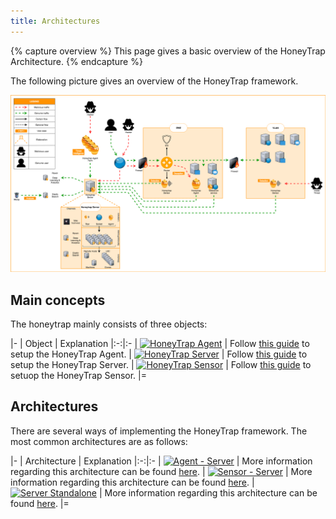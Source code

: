 ```yaml
---
title: Architectures
---
```


{% capture overview %}
This page gives a basic overview of the HoneyTrap Architecture.
{% endcapture %}

The following picture gives an overview of the HoneyTrap framework.

<img src="/images/architecture/overview.png">


## Main concepts

The honeytrap mainly consists of three objects:

|-
| Object | Explanation
|:-:|:-
| [![HoneyTrap Agent](/images/architecture/agent.png)](/docs/concepts/framework/honeytrap-agent/) | Follow [this guide](/docs/setup/agent/landing/) to setup the HoneyTrap Agent.
| [![HoneyTrap Server](/images/architecture/server.png)](/docs/concepts/framework/honeytrap-server/) | Follow [this guide](/docs/setup/server/install-server/) to setup the HoneyTrap Server.
| [![HoneyTrap Sensor](/images/architecture/sensor.png)](/docs/concepts/framework/honeytrap-sensor/) | Follow [this guide](/docs/setup/sensor/install-sensor/) to setuop the HoneyTrap Sensor.
|=

## Architectures

There are several ways of implementing the HoneyTrap framework. The most common architectures are as follows:

|-
| Architecture | Explanation
|:-:|:-
| [![Agent - Server](/images/architecture/agent_server.png)](/docs/concepts/framework/architecture/agent-server/) | More information regarding this architecture can be found [here](/docs/concepts/framework/architecture/agent-server/).
| [![Sensor - Server](/images/architecture/sensor_server.png)](/docs/concepts/framework/architecture/sensor-server/) | More information regarding this architecture can be found [here](/docs/concepts/framework/architecture/sensor-server/).
| [![Server Standalone](/images/architecture/server.png)](/docs/concepts/framework/architecture/server-standalone/) |  More information regarding this architecture can be found [here](/docs/concepts/framework/architecture/server-standalone/).
|=
